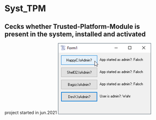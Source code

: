 # Syst_TPM
## Cecks whether Trusted-Platform-Module is present in the system, installed and activated
project started in jun.2021
![TrustPM Image](Resources/TrustPM.png "TrustPM Image")